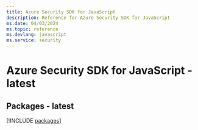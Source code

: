 ```yaml
---
title: Azure Security SDK for JavaScript
description: Reference for Azure Security SDK for JavaScript
ms.date: 04/03/2024
ms.topic: reference
ms.devlang: javascript
ms.service: security
---
```

# Azure Security SDK for JavaScript - latest
## Packages - latest
[!INCLUDE [packages](security-index.md)]